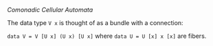 *Comonadic Cellular Automata*

The data type `V x` is thought of as a bundle with a connection:

`data V = V [U x] (U x) [U x]` where `data U = U [x] x [x]` are fibers.